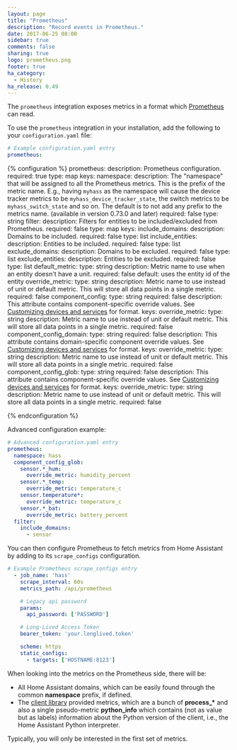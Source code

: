 ```yaml
---
layout: page
title: "Prometheus"
description: "Record events in Prometheus."
date: 2017-06-25 08:00
sidebar: true
comments: false
sharing: true
logo: prometheus.png
footer: true
ha_category:
  - History
ha_release: 0.49
---
```


The `prometheus` integration exposes metrics in a format which [Prometheus](https://prometheus.io/) can read.

To use the `prometheus` integration in your installation, add the following to your `configuration.yaml` file:

```yaml
# Example configuration.yaml entry
prometheus:
```

{% configuration %}
prometheus:
  description: Prometheus configuration.
  required: true
  type: map
  keys:
    namespace:
      description: The "namespace" that will be assigned to all the Prometheus metrics. This is the prefix of the metric name. E.g., having `myhass` as the namespace will cause the device tracker metrics to be `myhass_device_tracker_state`, the switch metrics to be `myhass_switch_state` and so on. The default is to not add any prefix to the metrics name. (available in version 0.73.0 and later)
      required: false
      type: string
    filter:
      description: Filters for entities to be included/excluded from Prometheus.
      required: false
      type: map
      keys:
        include_domains:
          description: Domains to be included.
          required: false
          type: list
        include_entities:
          description: Entities to be included.
          required: false
          type: list
        exclude_domains:
          description: Domains to be excluded.
          required: false
          type: list
        exclude_entities:
          description: Entities to be excluded.
          required: false
          type: list
    default_metric:
      type: string
      description: Metric name to use when an entity doesn't have a unit. 
      required: false
      default: uses the entity id of the entity
    override_metric:
      type: string
      description: Metric name to use instead of unit or default metric. This will store all data points in a single metric.
      required: false
    component_config:
      type: string
      required: false
      description: This attribute contains component-specific override values. See [Customizing devices and services](/getting-started/customizing-devices/) for format.
      keys:
        override_metric:
          type: string
          description: Metric name to use instead of unit or default metric. This will store all data points in a single metric.
          required: false
    component_config_domain:
      type: string
      required: false
      description: This attribute contains domain-specific component override values. See [Customizing devices and services](/getting-started/customizing-devices/) for format.
      keys:
        override_metric:
          type: string
          description: Metric name to use instead of unit or default metric. This will store all data points in a single metric.
          required: false
    component_config_glob: 
      type: string
      required: false
      description: This attribute contains component-specific override values. See [Customizing devices and services](/getting-started/customizing-devices/) for format.
      keys:
        override_metric:
          type: string
          description: Metric name to use instead of unit or default metric. This will store all data points in a single metric.
          required: false

{% endconfiguration %}

Advanced configuration example:
```yaml
# Advanced configuration.yaml entry
prometheus:
  namespace: hass
  component_config_glob:
    sensor.*_hum:
      override_metric: humidity_percent
    sensor.*_temp:
      override_metric: temperature_c
    sensor.temperature*:
      override_metric: temperature_c
    sensor.*_bat:
      override_metric: battery_percent
  filter:
    include_domains:
      - sensor
```

You can then configure Prometheus to fetch metrics from Home Assistant by adding to its `scrape_configs` configuration.

```yaml
# Example Prometheus scrape_configs entry
  - job_name: 'hass'
    scrape_interval: 60s
    metrics_path: /api/prometheus

    # Legacy api password
    params:
      api_password: ['PASSWORD']

    # Long-Lived Access Token
    bearer_token: 'your.longlived.token'

    scheme: https
    static_configs:
      - targets: ['HOSTNAME:8123']
```

When looking into the metrics on the Prometheus side, there will be:

- All Home Assistant domains, which can be easily found through the common **namespace** prefix, if defined.
- The [client library](https://github.com/prometheus/client_python) provided metrics, which are a bunch of **process_\*** and also a single pseudo-metric **python_info** which contains (not as value but as labels) information about the Python version of the client, i.e., the Home Assistant Python interpreter.
  
Typically, you will only be interested in the first set of metrics.
